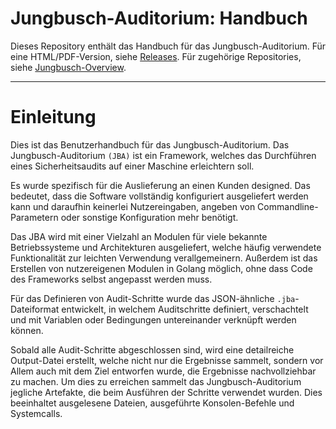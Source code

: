 # Jungbusch-Auditorium: Handbuch

Dieses Repository enthält das Handbuch für das Jungbusch-Auditorium. Für eine HTML/PDF-Version, siehe [Releases](https://github.com/Jungbusch-Softwareschmiede/jungbusch-manual/releases). Für zugehörige Repositories, siehe [Jungbusch-Overview](https://github.com/Jungbusch-Softwareschmiede/jungbusch-overview).

----

# Einleitung

Dies ist das Benutzerhandbuch für das Jungbusch-Auditorium.
Das Jungbusch-Auditorium `(JBA)` ist ein Framework, welches das Durchführen eines Sicherheitsaudits auf einer Maschine erleichtern soll. 

Es wurde spezifisch für die Auslieferung an einen Kunden designed. Das bedeutet, dass die Software vollständig konfiguriert ausgeliefert werden kann und daraufhin keinerlei Nutzereingaben, angeben von Commandline-Parametern oder sonstige Konfiguration mehr benötigt. 

Das JBA wird mit einer Vielzahl an Modulen für viele bekannte Betriebssysteme und Architekturen ausgeliefert, welche häufig verwendete Funktionalität zur leichten Verwendung verallgemeinern. Außerdem ist das Erstellen von nutzereigenen Modulen in Golang möglich, ohne dass Code des Frameworks selbst angepasst werden muss.

Für das Definieren von Audit-Schritte wurde das JSON-ähnliche `.jba`-Dateiformat entwickelt, in welchem Auditschritte definiert, verschachtelt und mit Variablen oder Bedingungen untereinander verknüpft werden können. 

Sobald alle Audit-Schritte abgeschlossen sind, wird eine detailreiche Output-Datei erstellt, welche nicht nur die Ergebnisse sammelt, sondern vor Allem auch mit dem Ziel entworfen wurde, die Ergebnisse nachvollziehbar zu machen. Um dies zu erreichen sammelt das Jungbusch-Auditorium jegliche Artefakte, die beim Ausführen der Schritte verwendet wurden. Dies beeinhaltet ausgelesene Dateien, ausgeführte Konsolen-Befehle und Systemcalls.

